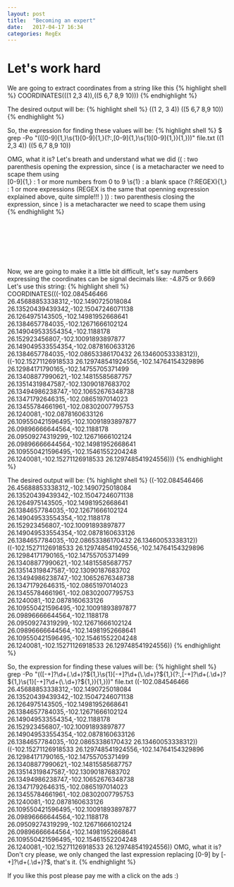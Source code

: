 ```yaml
---
layout: post
title:  "Becoming an expert"
date:   2017-04-17 16:34
categories: RegEx
---
```

# Let's work hard
We are going to extract coordinates from a string like this
{% highlight shell %}
COORDINATES(((1 2,3 4)),((5 6,7 8,9 10)))
{% endhighlight %}

The desired output will be:
{% highlight shell %}
((1 2, 3 4))
((5 6,7 8,9 10))
{% endhighlight %}
 
So, the expression for finding these values will be:
{% highlight shell %}
$ grep -Po "\(\([0-9]{1,}\s{1}[0-9]{1,}(?:,[0-9]{1,}\s{1}[0-9]{1,}){1,}\)\)" file.txt
((1 2,3 4))
((5 6,7 8,9 10))

OMG, what it is? Let's breath and understand what we did
\(\(            : two parenthesis opening the expression, since ( is a metacharacter we need to scape them using \
[0-9]{1,}       : 1 or more numbers from 0 to 9
\s{1}           : a blank space
(?:REGEX){1,}   : 1 or more expressions (REGEX is the same that openning expression explained above, quite simple!!! )
\)\)            : two parenthesis closing the expression, since ) is a metacharacter we need to scape them using \
{% endhighlight %}

<script async src="//pagead2.googlesyndication.com/pagead/js/adsbygoogle.js"></script>
<!-- inferior -->
<ins class="adsbygoogle"
     style="display:inline-block;width:728px;height:90px"
     data-ad-client="ca-pub-5428825449848403"
     data-ad-slot="1328012179"></ins>
<script>
(adsbygoogle = window.adsbygoogle || []).push({});
</script>

Now, we are going to make it a little bit difficult, let's say numbers expressing the coordinates can be signal decimals like: -4.875 or 9.669
Let's use this string:
{% highlight shell %}
COORDINATES(((-102.084546466 26.45688853338312,-102.1490725018084 26.13520439439342,-102.15047246071138 26.1264975143505,-102.14981952668641 26.1384657784035,-102.12671666102124 26.149049533554354,-102.1188178 26.152923456807,-102.10091893897877 26.149049533554354,-102.0878160633126 26.1384657784035,-102.08653386170432 26.13460053338312)),((-102.15271126918533 26.129748541924556,-102.14764154329896 26.12984171790165,-102.14755705371499 26.13408877990621,-102.14815585687757 26.13514319847587,-102.13090187683702 26.13494986238747,-102.10652676348738 26.13471792646315,-102.0865197014023 26.13455784661961,-102.08302007795753 26.1240081,-102.0878160633126 26.109550421596495,-102.10091893897877 26.09896666644564,-102.1188178 26.09509274319299,-102.12671666102124 26.09896666644564,-102.14981952668641 26.109550421596495,-102.15461552204248 26.1240081,-102.15271126918533 26.129748541924556))) 
{% endhighlight %}

The desired output will be:
{% highlight shell %}
((-102.084546466 26.45688853338312,-102.1490725018084 26.13520439439342,-102.15047246071138 26.1264975143505,-102.14981952668641 26.1384657784035,-102.12671666102124 26.149049533554354,-102.1188178 26.152923456807,-102.10091893897877 26.149049533554354,-102.0878160633126 26.1384657784035,-102.08653386170432 26.13460053338312))
((-102.15271126918533 26.129748541924556,-102.14764154329896 26.12984171790165,-102.14755705371499 26.13408877990621,-102.14815585687757 26.13514319847587,-102.13090187683702 26.13494986238747,-102.10652676348738 26.13471792646315,-102.0865197014023 26.13455784661961,-102.08302007795753 26.1240081,-102.0878160633126 26.109550421596495,-102.10091893897877 26.09896666644564,-102.1188178 26.09509274319299,-102.12671666102124 26.09896666644564,-102.14981952668641 26.109550421596495,-102.15461552204248 26.1240081,-102.15271126918533 26.129748541924556))
{% endhighlight %}

So, the expression for finding these values will be:
{% highlight shell %}
grep -Po "\(\([-+]?\d+(\.\d+)?${1,}\s{1}[-+]?\d+(\.\d+)?${1,}(?:,[-+]?\d+(\.\d+)?${1,}\s{1}[-+]?\d+(\.\d+)?${1,}){1,}\)\)" file.txt
((-102.084546466 26.45688853338312,-102.1490725018084 26.13520439439342,-102.15047246071138 26.1264975143505,-102.14981952668641 26.1384657784035,-102.12671666102124 26.149049533554354,-102.1188178 26.152923456807,-102.10091893897877 26.149049533554354,-102.0878160633126 26.1384657784035,-102.08653386170432 26.13460053338312))
((-102.15271126918533 26.129748541924556,-102.14764154329896 26.12984171790165,-102.14755705371499 26.13408877990621,-102.14815585687757 26.13514319847587,-102.13090187683702 26.13494986238747,-102.10652676348738 26.13471792646315,-102.0865197014023 26.13455784661961,-102.08302007795753 26.1240081,-102.0878160633126 26.109550421596495,-102.10091893897877 26.09896666644564,-102.1188178 26.09509274319299,-102.12671666102124 26.09896666644564,-102.14981952668641 26.109550421596495,-102.15461552204248 26.1240081,-102.15271126918533 26.129748541924556))
OMG, what it is? Don't cry please, we only changed the last expression replacing [0-9] by [-+]?\d+(\.\d+)?$, that's it.
{% endhighlight %}


If you like this post please pay me with a click on the ads :)

<script async src="//pagead2.googlesyndication.com/pagead/js/adsbygoogle.js"></script>
<!-- inferior -->
<ins class="adsbygoogle"
     style="display:inline-block;width:728px;height:90px"
     data-ad-client="ca-pub-5428825449848403"
     data-ad-slot="1328012179"></ins>
<script>
(adsbygoogle = window.adsbygoogle || []).push({});
</script>